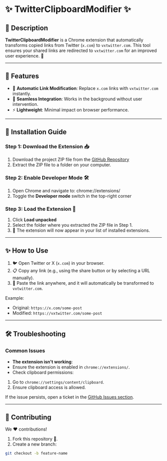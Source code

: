 # ✨ TwitterClipboardModifier ✨

## 📝 Description

**TwitterClipboardModifier** is a Chrome extension that automatically transforms copied links from Twitter (`x.com`) to `vxtwitter.com`. This tool ensures your shared links are redirected to `vxtwitter.com` for an improved user experience. 🎉

---

## 🌟 Features

- 🎯 **Automatic Link Modification**: Replace `x.com` links with `vxtwitter.com` instantly.
- 🚀 **Seamless Integration**: Works in the background without user intervention.
- ⚡ **Lightweight**: Minimal impact on browser performance.

---

## 🔧 Installation Guide

### Step 1: Download the Extension 📥

1. Download the project ZIP file from the [GitHub Repository](https://github.com/DonTarken/TwitterClipboardModifier)
2. Extract the ZIP file to a folder on your computer.

### Step 2: Enable Developer Mode 🛠️

1. Open Chrome and navigate to: chrome://extensions/
2. Toggle the **Developer mode** switch in the top-right corner

### Step 3: Load the Extension 🚀

1. Click **Load unpacked**
2. Select the folder where you extracted the ZIP file in Step 1.
3. 🎉 The extension will now appear in your list of installed extensions.

---

## ✨ How to Use

1. 🐦 Open Twitter or X (`x.com`) in your browser.
2. 📋 Copy any link (e.g., using the share button or by selecting a URL manually).
3. 🔗 Paste the link anywhere, and it will automatically be transformed to `vxtwitter.com`.

Example:

- Original: `https://x.com/some-post`
- Modified: `https://vxtwitter.com/some-post`

---

## 🛠️ Troubleshooting

### Common Issues

- **The extension isn't working**:
- Ensure the extension is enabled in `chrome://extensions/`.
- Check clipboard permissions:

1.  Go to `chrome://settings/content/clipboard`.
2.  Ensure clipboard access is allowed.

If the issue persists, open a ticket in the [GitHub Issues section](https://github.com/your-username/TwitterClipboardModifier/issues).

---

## 🤝 Contributing

We ❤️ contributions!

1. Fork this repository 🍴.
2. Create a new branch:

```bash
git checkout -b feature-name
```
